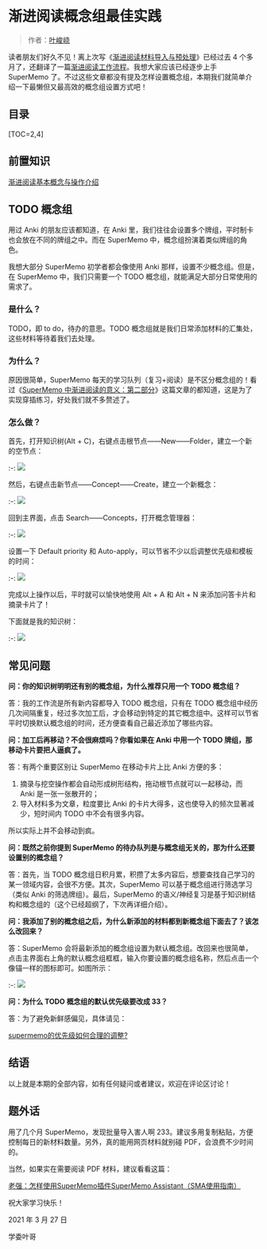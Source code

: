 # 渐进阅读概念组最佳实践

> 作者：[叶峻峣](https://www.zhihu.com/people/L.M.Sherlock)

读者朋友们好久不见！离上次写《[渐进阅读材料导入与预处理](./2450595)》已经过去 4 个多月了，还翻译了一篇[渐进阅读工作流程](./2450597)。我想大家应该已经逐步上手 SuperMemo 了。不过这些文章都没有提及怎样设置概念组，本期我们就简单介绍一下最懒但又最高效的概念组设置方式吧！

## 目录

[TOC=2,4]

## 前置知识

[渐进阅读基本概念与操作介绍](./2450594)

## TODO 概念组

用过 Anki 的朋友应该都知道，在 Anki 里，我们往往会设置多个牌组，平时制卡也会放在不同的牌组之中。而在 SuperMemo 中，概念组扮演着类似牌组的角色。

我想大部分 SuperMemo 初学者都会像使用 Anki 那样，设置不少概念组。但是，在 SuperMemo 中，我们只需要一个 TODO 概念组，就能满足大部分日常使用的需求了。

### 是什么？

TODO，即 to do，待办的意思。TODO 概念组就是我们日常添加材料的汇集处，这些材料等待着我们去处理。

### 为什么？

原因很简单，SuperMemo 每天的学习队列（复习+阅读）是不区分概念组的！看过《[SuperMemo 中渐进阅读的意义：第二部分](./2450558)》这篇文章的都知道，这是为了实现穿插练习，好处我们就不多赘述了。

### 怎么做？

首先，打开知识树(Alt + C)，右键点击根节点——New——Folder，建立一个新的空节点：

:-: ![](../images/v2-fe460b90a745c1caeb081931363e1930_1440w.png)

然后，右键点击新节点——Concept——Create，建立一个新概念：

:-: ![](../images/v2-d91844e95c64836092f7f1ae599c7fd9_1440w.png)

回到主界面，点击 Search——Concepts，打开概念管理器：

:-: ![](../images/v2-999ab61f2ff38c6fa13bc652b4a7809a_1440w.png)

设置一下 Default priority 和 Auto-apply，可以节省不少以后调整优先级和模板的时间：

:-: ![](../images/v2-08bf3d1f297d7dbb7ea5b743a2a3a18f_1440w.png)

完成以上操作以后，平时就可以愉快地使用 Alt + A 和 Alt + N 来添加问答卡片和摘录卡片了！

下面就是我的知识树：

:-: ![](../images/v2-c184be490ea178b76ce3083b6ef28109_1440w.png)

## 常见问题

**问：你的知识树明明还有别的概念组，为什么推荐只用一个 TODO 概念组？**

答：我的工作流是所有新内容都导入 TODO 概念组，只有在 TODO 概念组中经历几次间隔重复，经过多次加工后，才会移动到特定的其它概念组中。这样可以节省平时切换默认概念组的时间，还方便查看自己最近添加了哪些内容。

**问：加工后再移动？不会很麻烦吗？你看如果在 Anki 中用一个 TODO 牌组，那移动卡片要把人逼疯了。**

答：有两个重要区别让 SuperMemo 在移动卡片上比 Anki 方便的多：

1.  摘录与挖空操作都会自动形成树形结构，拖动根节点就可以一起移动，而 Anki 是一张一张散开的；
2.  导入材料多为文章，粒度要比 Anki 的卡片大得多，这也使导入的频次显著减少，短时间内 TODO 中不会有很多内容。

所以实际上并不会移动到疯。

**问：既然之前你提到 SuperMemo 的待办队列是与概念组无关的，那为什么还要设置别的概念组？**

答：首先，当 TODO 概念组日积月累，积攒了太多内容后，想要查找自己学习的某一领域内容，会很不方便。其次，SuperMemo 可以基于概念组进行筛选学习（类似 Anki 的筛选牌组）。最后，SuperMemo 的语义/神经复习是基于知识树结构和概念组的（这个已经超纲了，下次再详细介绍）。

**问：我添加了别的概念组之后，为什么新添加的材料都到新概念组下面去了？该怎么改回来？**

答：SuperMemo 会将最新添加的概念组设置为默认概念组。改回来也很简单，点击主界面右上角的默认概念组框框，输入你要设置的概念组名称，然后点击一个像锚一样的图标即可。如图所示：

:-: ![](../images/v2-1ec20851d9a1c3ded8897c0e70255c9e_1440w.png)

**问：为什么 TODO 概念组的默认优先级要改成 33？**

答：为了避免新鲜感偏见，具体请见：

[supermemo的优先级如何合理的调整?](https://www.zhihu.com/question/439603827/answer/1796163729)

## 结语

以上就是本期的全部内容，如有任何疑问或者建议，欢迎在评论区讨论！

## 题外话

用了几个月 SuperMemo，发现批量导入害人啊 233。建议多用复制粘贴，方便控制每日的新材料数量。另外，真的能用网页材料就别碰 PDF，会浪费不少时间的。

当然，如果实在需要阅读 PDF 材料，建议看看这篇：

[老强：怎样使用SuperMemo插件SuperMemo Assistant（SMA使用指南）](https://zhuanlan.zhihu.com/p/328137848)

祝大家学习快乐！

2021 年 3 月 27 日

学委叶哥